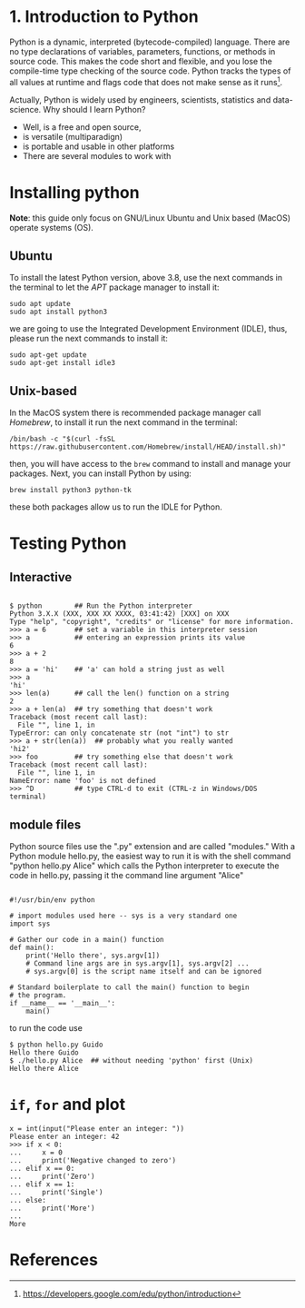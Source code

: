 # 1. Introduction to Python

Python is a dynamic, interpreted (bytecode-compiled) language. There are no type declarations of variables, parameters, functions, or methods in source code. This makes the code short and flexible, and you lose the compile-time type checking of the source code. Python tracks the types of all values at runtime and flags code that does not make sense as it runs[^1].

Actually, Python is widely used by engineers, scientists, statistics and data-science. Why should I learn Python? 

- Well, is a free and open source, 
- is versatile (multiparadign)
- is portable and usable in other platforms
- There are several modules to work with

# Installing python 
**Note**: this guide only focus on GNU/Linux Ubuntu and Unix based (MacOS) operate systems (OS).

## Ubuntu 
To install the latest Python version, above 3.8, use the next commands in the terminal to let the *APT* package manager to install it:

```
sudo apt update
sudo apt install python3
```
we are going to use the Integrated Development Environment (IDLE), thus, please run the next commands to install it:

```
sudo apt-get update
sudo apt-get install idle3
```

## Unix-based
In the MacOS system there is recommended package manager call *Homebrew*, to install it run the next command in the terminal:
```
/bin/bash -c "$(curl -fsSL https://raw.githubusercontent.com/Homebrew/install/HEAD/install.sh)"
```

then, you will have access to the `brew` command to install and manage your packages. Next, you can install Python by using:
```
brew install python3 python-tk
```
these both packages allow us to run the IDLE for Python.

# Testing Python
## Interactive

```

$ python        ## Run the Python interpreter
Python 3.X.X (XXX, XXX XX XXXX, 03:41:42) [XXX] on XXX
Type "help", "copyright", "credits" or "license" for more information.
>>> a = 6       ## set a variable in this interpreter session
>>> a           ## entering an expression prints its value
6
>>> a + 2
8
>>> a = 'hi'    ## 'a' can hold a string just as well
>>> a
'hi'
>>> len(a)      ## call the len() function on a string
2
>>> a + len(a)  ## try something that doesn't work
Traceback (most recent call last):
  File "", line 1, in 
TypeError: can only concatenate str (not "int") to str
>>> a + str(len(a))  ## probably what you really wanted
'hi2'
>>> foo         ## try something else that doesn't work
Traceback (most recent call last):
  File "", line 1, in 
NameError: name 'foo' is not defined
>>> ^D          ## type CTRL-d to exit (CTRL-z in Windows/DOS terminal)
```

## module files

Python source files use the ".py" extension and are called "modules." With a Python module hello.py, the easiest way to run it is with the shell command "python hello.py Alice" which calls the Python interpreter to execute the code in hello.py, passing it the command line argument "Alice"

```

#!/usr/bin/env python

# import modules used here -- sys is a very standard one
import sys

# Gather our code in a main() function
def main():
    print('Hello there', sys.argv[1])
    # Command line args are in sys.argv[1], sys.argv[2] ...
    # sys.argv[0] is the script name itself and can be ignored

# Standard boilerplate to call the main() function to begin
# the program.
if __name__ == '__main__':
    main()
```


to run the code use
```
$ python hello.py Guido
Hello there Guido
$ ./hello.py Alice  ## without needing 'python' first (Unix)
Hello there Alice
```

# `if`, `for` and plot
```
x = int(input("Please enter an integer: "))
Please enter an integer: 42
>>> if x < 0:
...     x = 0
...     print('Negative changed to zero')
... elif x == 0:
...     print('Zero')
... elif x == 1:
...     print('Single')
... else:
...     print('More')
...
More
```
# References

[^1]: https://developers.google.com/edu/python/introduction

